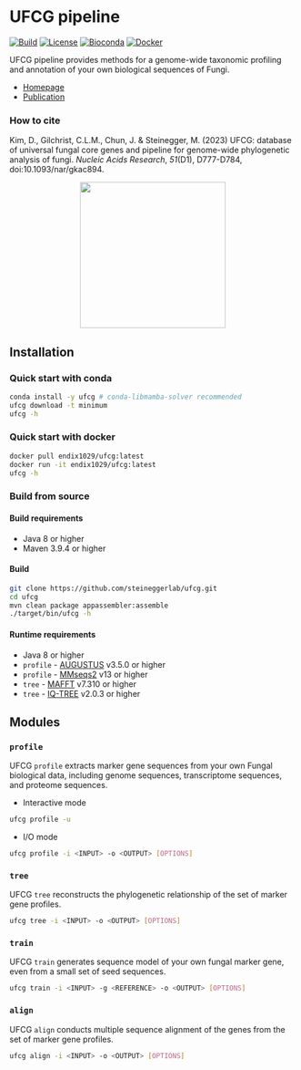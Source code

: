 # UFCG pipeline
[![Build](https://img.shields.io/github/actions/workflow/status/steineggerlab/ufcg/maven-build.yml)](https://github.com/steineggerlab/ufcg/actions)
[![License](https://img.shields.io/github/license/steineggerlab/ufcg)](https://github.com/steineggerlab/ufcg/blob/main/LICENSE.md)
[![Bioconda](https://img.shields.io/conda/dn/bioconda/ufcg?logo=anaconda)](https://anaconda.org/bioconda/ufcg)
[![Docker](https://img.shields.io/docker/pulls/endix1029/ufcg?logo=docker)](https://hub.docker.com/repository/docker/endix1029/ufcg/)

UFCG pipeline provides methods for a genome-wide taxonomic profiling and annotation of your own biological sequences of Fungi.
 * [Homepage](https://ufcg.steineggerlab.com/)
 * [Publication](https://academic.oup.com/nar/advance-article/doi/10.1093/nar/gkac894/6769744)

### How to cite
Kim, D., Gilchrist, C.L.M., Chun, J. & Steinegger, M. (2023) UFCG: database of universal fungal core genes and pipeline for genome-wide phylogenetic analysis of fungi. _Nucleic Acids Research_, _51_(D1), D777-D784, doi:10.1093/nar/gkac894.

<p align="center"><img src="https://github.com/steineggerlab/ufcg/assets/49298377/7aa5a1d7-96b0-4f1e-b151-60220f796d94" height="256" /></p>

## Installation

### Quick start with conda
~~~bash
conda install -y ufcg # conda-libmamba-solver recommended
ufcg download -t minimum
ufcg -h
~~~

### Quick start with docker 
~~~bash
docker pull endix1029/ufcg:latest
docker run -it endix1029/ufcg:latest
ufcg -h
~~~

### Build from source
#### Build requirements
* Java 8 or higher
* Maven 3.9.4 or higher

#### Build
~~~bash
git clone https://github.com/steineggerlab/ufcg.git
cd ufcg
mvn clean package appassembler:assemble
./target/bin/ufcg -h
~~~
#### Runtime requirements
* Java 8 or higher
* `profile` - [AUGUSTUS](https://github.com/Gaius-Augustus/Augustus) v3.5.0 or higher
* `profile` - [MMseqs2](https://mmseqs.com/) v13 or higher
* `tree` - [MAFFT](https://mafft.cbrc.jp/alignment/software/) v7.310 or higher
* `tree` - [IQ-TREE](http://www.iqtree.org/) v2.0.3 or higher

## Modules
### `profile`
UFCG `profile` extracts marker gene sequences from your own Fungal biological data, including genome sequences, transcriptome sequences, and proteome sequences.
* Interactive mode
~~~bash
ufcg profile -u
~~~
* I/O mode
~~~bash
ufcg profile -i <INPUT> -o <OUTPUT> [OPTIONS]
~~~

### `tree`
UFCG `tree` reconstructs the phylogenetic relationship of the set of marker gene profiles.
~~~bash
ufcg tree -i <INPUT> -o <OUTPUT> [OPTIONS]
~~~

### `train`
UFCG `train` generates sequence model of your own fungal marker gene, even from a small set of seed sequences.
~~~bash
ufcg train -i <INPUT> -g <REFERENCE> -o <OUTPUT> [OPTIONS]
~~~

### `align`
UFCG `align` conducts multiple sequence alignment of the genes from the set of marker gene profiles.
~~~bash
ufcg align -i <INPUT> -o <OUTPUT> [OPTIONS]
~~~


